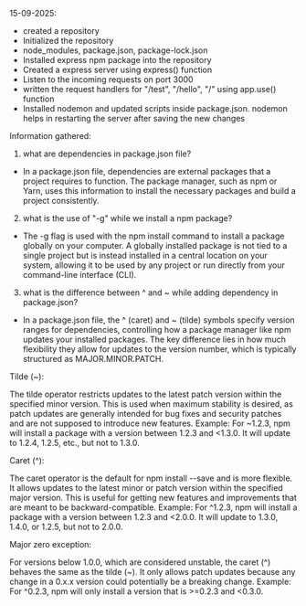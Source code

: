 15-09-2025:

- created a repository
- Initialized the repository
- node_modules, package.json, package-lock.json
- Installed express npm package into the repository
- Created a express server using express() function
- Listen to the incoming requests on port 3000
- written the request handlers for "/test", "/hello", "/" using app.use() function
- Installed nodemon and updated scripts inside package.json. nodemon helps in restarting the server after saving the new changes


Information gathered:

1. what are dependencies in package.json file? 

- In a package.json file, dependencies are external packages that a project requires to function. The package manager, such as npm or Yarn, uses this information to install the necessary packages and build a project consistently.

2. what is the use of "-g" while we install a npm package?

- The -g flag is used with the npm install command to install a package globally on your computer. A globally installed package is not tied to a single project but is instead installed in a central location on your system, allowing it to be used by any project or run directly from your command-line interface (CLI).

3. what is the difference between ^ and ~ while adding dependency in package.json?

- In a package.json file, the ^ (caret) and ~ (tilde) symbols specify version ranges for dependencies, controlling how a package manager like npm updates your installed packages. The key difference lies in how much flexibility they allow for updates to the version number, which is typically structured as MAJOR.MINOR.PATCH. 

Tilde (~):

The tilde operator restricts updates to the latest patch version within the specified minor version. This is used when maximum stability is desired, as patch updates are generally intended for bug fixes and security patches and are not supposed to introduce new features. 
Example: For ~1.2.3, npm will install a package with a version between 1.2.3 and <1.3.0. It will update to 1.2.4, 1.2.5, etc., but not to 1.3.0.

Caret (^):

The caret operator is the default for npm install --save and is more flexible. It allows updates to the latest minor or patch version within the specified major version. This is useful for getting new features and improvements that are meant to be backward-compatible. 
Example: For ^1.2.3, npm will install a package with a version between 1.2.3 and <2.0.0. It will update to 1.3.0, 1.4.0, or 1.2.5, but not to 2.0.0.

Major zero exception:

For versions below 1.0.0, which are considered unstable, the caret (^) behaves the same as the tilde (~). It only allows patch updates because any change in a 0.x.x version could potentially be a breaking change. 
Example: For ^0.2.3, npm will only install a version that is >=0.2.3 and <0.3.0. 